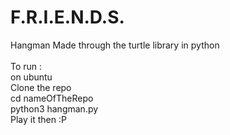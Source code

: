 # F.R.I.E.N.D.S.
Hangman 
Made through the turtle library in python <br/>
<br/>
To run :<br/>
   on ubuntu<br/>
   Clone the repo<br/>
   cd nameOfTheRepo<br/>
   python3 hangman.py<br/>
 Play it then :P<br/>
